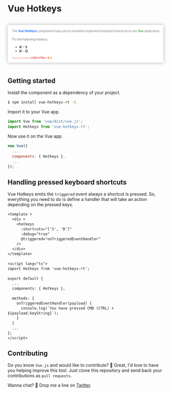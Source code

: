 # Vue Hotkeys

<br >

<div style="box-shadow: 0 0 12px rgba(0,0,0,0.3);border-radius: 5px;">
  <img alt="Screenshot" src="./screenshot.png" />
</div>

<br >

## Getting started

Install the component as a dependency of your project.

```sh
$ npm install vue-hotkeys-rt -S
```

Import it to your Vue app.

```js
import Vue from 'vue/dist/vue.js';
import Hotkeys from 'vue-hotkeys-rt';
```

Now use it on the Vue app.

```js
new Vue({
  ...
  components: { Hotkeys },
  ...
});

```

## Handling pressed keyboard shortcuts

Vue Hotkeys emits the `triggered` event always a shortcut is pressed. So, everything you need to do is define a handler that will take an action depending on the pressed keys.

```vue
<template >
  <div >
    <hotkeys
      :shortcuts="['S', 'D']"
      :debug="true"
      @triggered="onTriggeredEventHandler"
    />
  </div>
</template>

<script lang="ts">
import Hotkeys from 'vue-hotkeys-rt';

export default {
  ...
  components: { Hotkeys },

  methods: {
    onTriggeredEventHandler(payload) {
      console.log(`You have pressed CMD (CTRL) + ${payload.keyString}`);
    }
  }
  ...
};
</script>

```

## Contributing

Do you know `Vue.js` and would like to contribute? 🙌 Great, I'd love to have you helping improve this tool. Just clone this repository and send back your contributions as `pull requests`.

Wanna chat? 🙂 Drop me a line on [Twitter](https://twitter.com/rogeriotaques).
